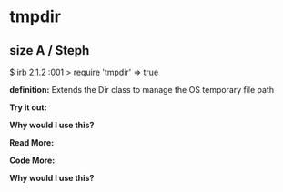 # tmpdir

## size A / Steph

$ irb
2.1.2 :001 > require 'tmpdir'
 => true  

**definition:**
Extends the Dir class to manage the OS temporary file path

**Try it out:**


**Why would I use this?**


**Read More:**


**Code More:**


**Why would I use this?**
